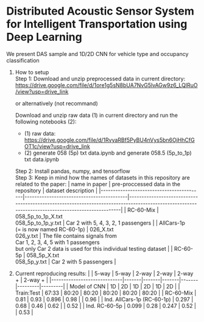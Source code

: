 # Distributed Acoustic Sensor System for Intelligent Transportation using Deep Learning
We present DAS sample and 1D/2D CNN for vehicle type and occupancy classification

1. How to setup <br>
   Step 1: Download and unzip preprocessed data in current directory: https://drive.google.com/file/d/1ore1g5sN8bUA7NvG5lvAGw9z6_LQlRuO/view?usp=drive_link <br>

   or alternatively (not recommand)<br>

   Download and unzip raw data (1) in current directory and run the following notebooks (2):
   * (1) raw data: https://drive.google.com/file/d/1RvyaRBf5PyBU4nVys5bn6OjHhCfGOT1c/view?usp=drive_link
   * (2) generate 058 (5p) txt data.ipynb and generate 058.5 (5p_to_1p) txt data.ipynb

   Step 2: Install pandas, numpy, and tensorflow <br>
   Step 3: Keep in mind how the names of datasets in this repository are related to the paper:
   | name in paper                            | pre-proccessed data in the repository    | dataset description                                                                                                                             |
   |------------------------------------------|------------------------------------------|-------------------------------------------------------------------------------------------------------------------------------------------------|
   | RC-60-Mix                                | 058_5p_to_1p_X.txt<br>058_5p_to_1p_y.txt | Car 2 with 5, 4, 3, 2, 1 passengers                                                                                                             |
   | AllCars-1p <br>(= is now named RC-60-1p) | 026_X.txt<br>026_y.txt                   | The file contains signals from <br>Car 1, 2, 3, 4, 5 with 1 passengers<br>but only Car 2 data is used for this individual testing dataset   |
   | RC-60-5p                                 | 058_5p_X.txt<br>058_5p_y.txt             | Car 2 with 5 passengers                                                                                                                         |

    

3. Current reproducing results:
   |                             | 5-way | 5-way | 2-way | 2-way | 2-way + | 2-way + |
   |-----------------------------|-------|-------|-------|-------|---------|---------|
   | Model of CNN                | 1D    | 2D    | 1D    | 2D    |   1D    |   2D    |
   | Train:Test                  | 67:33 | 80:20 | 80:20 | 80:20 |  80:20  |  80:20  |
   | RC-60-Mix                   | 0.81  | 0.93  | 0.896 | 0.98  |         |  0.96   |
   | Ind. AllCars-1p  (RC-60-1p) | 0.297 | 0.68  | 0.46  | 0.62  |         |  0.52   |
   | Ind. RC-60-5p               | 0.099 | 0.28  | 0.247 | 0.52  |         |  0.53   |
